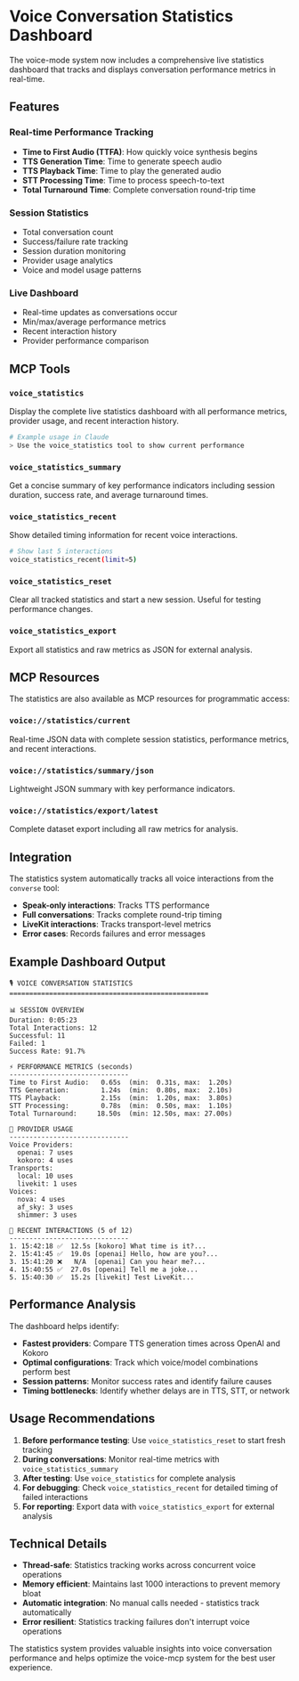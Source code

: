 # Voice Conversation Statistics Dashboard

The voice-mode system now includes a comprehensive live statistics dashboard that tracks and displays conversation performance metrics in real-time.

## Features

### Real-time Performance Tracking
- **Time to First Audio (TTFA)**: How quickly voice synthesis begins
- **TTS Generation Time**: Time to generate speech audio
- **TTS Playback Time**: Time to play the generated audio
- **STT Processing Time**: Time to process speech-to-text
- **Total Turnaround Time**: Complete conversation round-trip time

### Session Statistics
- Total conversation count
- Success/failure rate tracking
- Session duration monitoring
- Provider usage analytics
- Voice and model usage patterns

### Live Dashboard
- Real-time updates as conversations occur
- Min/max/average performance metrics
- Recent interaction history
- Provider performance comparison

## MCP Tools

### `voice_statistics`
Display the complete live statistics dashboard with all performance metrics, provider usage, and recent interaction history.

```bash
# Example usage in Claude
> Use the voice_statistics tool to show current performance
```

### `voice_statistics_summary`
Get a concise summary of key performance indicators including session duration, success rate, and average turnaround times.

### `voice_statistics_recent`
Show detailed timing information for recent voice interactions.

```bash
# Show last 5 interactions
voice_statistics_recent(limit=5)
```

### `voice_statistics_reset`
Clear all tracked statistics and start a new session. Useful for testing performance changes.

### `voice_statistics_export`
Export all statistics and raw metrics as JSON for external analysis.

## MCP Resources

The statistics are also available as MCP resources for programmatic access:

### `voice://statistics/current`
Real-time JSON data with complete session statistics, performance metrics, and recent interactions.

### `voice://statistics/summary/json`
Lightweight JSON summary with key performance indicators.

### `voice://statistics/export/latest`
Complete dataset export including all raw metrics for analysis.

## Integration

The statistics system automatically tracks all voice interactions from the `converse` tool:

- **Speak-only interactions**: Tracks TTS performance
- **Full conversations**: Tracks complete round-trip timing
- **LiveKit interactions**: Tracks transport-level metrics
- **Error cases**: Records failures and error messages

## Example Dashboard Output

```
🎙️ VOICE CONVERSATION STATISTICS
==================================================

📊 SESSION OVERVIEW
Duration: 0:05:23
Total Interactions: 12
Successful: 11
Failed: 1
Success Rate: 91.7%

⚡ PERFORMANCE METRICS (seconds)
------------------------------
Time to First Audio:   0.65s  (min:  0.31s, max:  1.20s)
TTS Generation:        1.24s  (min:  0.80s, max:  2.10s)
TTS Playback:          2.15s  (min:  1.20s, max:  3.80s)
STT Processing:        0.78s  (min:  0.50s, max:  1.10s)
Total Turnaround:     18.50s  (min: 12.50s, max: 27.00s)

🔧 PROVIDER USAGE
------------------------------
Voice Providers:
  openai: 7 uses
  kokoro: 4 uses
Transports:
  local: 10 uses
  livekit: 1 uses
Voices:
  nova: 4 uses
  af_sky: 3 uses
  shimmer: 3 uses

📝 RECENT INTERACTIONS (5 of 12)
------------------------------
1. 15:42:18 ✅  12.5s [kokoro] What time is it?...
2. 15:41:45 ✅  19.0s [openai] Hello, how are you?...
3. 15:41:20 ❌   N/A  [openai] Can you hear me?...
4. 15:40:55 ✅  27.0s [openai] Tell me a joke...
5. 15:40:30 ✅  15.2s [livekit] Test LiveKit...
```

## Performance Analysis

The dashboard helps identify:

- **Fastest providers**: Compare TTS generation times across OpenAI and Kokoro
- **Optimal configurations**: Track which voice/model combinations perform best
- **Session patterns**: Monitor success rates and identify failure causes
- **Timing bottlenecks**: Identify whether delays are in TTS, STT, or network

## Usage Recommendations

1. **Before performance testing**: Use `voice_statistics_reset` to start fresh tracking
2. **During conversations**: Monitor real-time metrics with `voice_statistics_summary`
3. **After testing**: Use `voice_statistics` for complete analysis
4. **For debugging**: Check `voice_statistics_recent` for detailed timing of failed interactions
5. **For reporting**: Export data with `voice_statistics_export` for external analysis

## Technical Details

- **Thread-safe**: Statistics tracking works across concurrent voice operations
- **Memory efficient**: Maintains last 1000 interactions to prevent memory bloat
- **Automatic integration**: No manual calls needed - statistics track automatically
- **Error resilient**: Statistics tracking failures don't interrupt voice operations

The statistics system provides valuable insights into voice conversation performance and helps optimize the voice-mcp system for the best user experience.